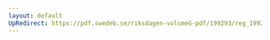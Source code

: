 ```yaml
---
layout: default
UpRedirect: https://pdf.swedeb.se/riksdagen-volumeG-pdf/199293/reg_199293/reg_199293_0307.pdf
---
```

